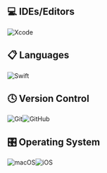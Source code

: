 ## 💻 IDEs/Editors<br />
![Xcode](https://img.shields.io/badge/Xcode-007ACC?style=for-the-badge&logo=Xcode&logoColor=white)<br />
## 📋 Languages<br />
![Swift](https://img.shields.io/badge/swift-F54A2A?style=for-the-badge&logo=swift&logoColor=white)<br />
## 🕓 Version Control<br />
![Git](https://img.shields.io/badge/git-%23F05033.svg?style=for-the-badge&logo=git&logoColor=white)![GitHub](https://img.shields.io/badge/github-%23121011.svg?style=for-the-badge&logo=github&logoColor=white)<br />
## 🎛️ Operating System<br />
![macOS](https://img.shields.io/badge/mac%20os-000000?style=for-the-badge&logo=macos&logoColor=F0F0F0)![iOS](https://img.shields.io/badge/iOS-000000?style=for-the-badge&logo=ios&logoColor=white)<br />
